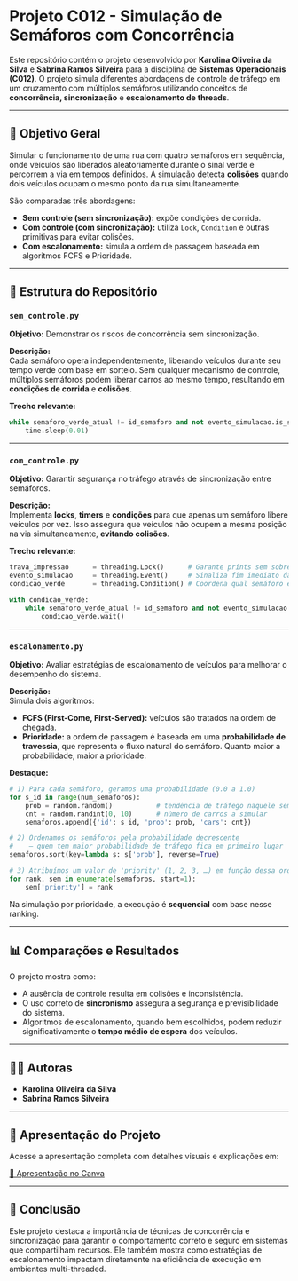 # Projeto C012 - Simulação de Semáforos com Concorrência

Este repositório contém o projeto desenvolvido por **Karolina Oliveira da Silva** e **Sabrina Ramos Silveira** para a disciplina de **Sistemas Operacionais (C012)**. O projeto simula diferentes abordagens de controle de tráfego em um cruzamento com múltiplos semáforos utilizando conceitos de **concorrência, sincronização** e **escalonamento de threads**.

---

## 🎯 Objetivo Geral

Simular o funcionamento de uma rua com quatro semáforos em sequência, onde veículos são liberados aleatoriamente durante o sinal verde e percorrem a via em tempos definidos. A simulação detecta **colisões** quando dois veículos ocupam o mesmo ponto da rua simultaneamente.

São comparadas três abordagens:
- **Sem controle (sem sincronização):** expõe condições de corrida.
- **Com controle (com sincronização):** utiliza `Lock`, `Condition` e outras primitivas para evitar colisões.
- **Com escalonamento:** simula a ordem de passagem baseada em algoritmos FCFS e Prioridade.

---

## 📂 Estrutura do Repositório

### `sem_controle.py`

**Objetivo:** Demonstrar os riscos de concorrência sem sincronização.

**Descrição:**  
Cada semáforo opera independentemente, liberando veículos durante seu tempo verde com base em sorteio. Sem qualquer mecanismo de controle, múltiplos semáforos podem liberar carros ao mesmo tempo, resultando em **condições de corrida** e **colisões**.

**Trecho relevante:**
```python
while semaforo_verde_atual != id_semaforo and not evento_simulacao.is_set():
    time.sleep(0.01)
```

---

### `com_controle.py`

**Objetivo:** Garantir segurança no tráfego através de sincronização entre semáforos.

**Descrição:**  
Implementa **locks**, **timers** e **condições** para que apenas um semáforo libere veículos por vez. Isso assegura que veículos não ocupem a mesma posição na via simultaneamente, **evitando colisões**.

**Trecho relevante:**
```python
trava_impressao      = threading.Lock()      # Garante prints sem sobreposição
evento_simulacao     = threading.Event()     # Sinaliza fim imediato da simulação
condicao_verde       = threading.Condition() # Coordena qual semáforo está com VERDE

with condicao_verde:
    while semaforo_verde_atual != id_semaforo and not evento_simulacao.is_set():
        condicao_verde.wait()
```

---

### `escalonamento.py`

**Objetivo:** Avaliar estratégias de escalonamento de veículos para melhorar o desempenho do sistema.

**Descrição:**  
Simula dois algoritmos:
- **FCFS (First-Come, First-Served):** veículos são tratados na ordem de chegada.
- **Prioridade:** a ordem de passagem é baseada em uma **probabilidade de travessia**, que representa o fluxo natural do semáforo. Quanto maior a probabilidade, maior a prioridade.

**Destaque:**
```python
# 1) Para cada semáforo, geramos uma probabilidade (0.0 a 1.0)
for s_id in range(num_semaforos):
    prob = random.random()           # tendência de tráfego naquele semáforo
    cnt = random.randint(0, 10)      # número de carros a simular
    semaforos.append({'id': s_id, 'prob': prob, 'cars': cnt})

# 2) Ordenamos os semáforos pela probabilidade decrescente
#    — quem tem maior probabilidade de tráfego fica em primeiro lugar
semaforos.sort(key=lambda s: s['prob'], reverse=True)

# 3) Atribuímos um valor de 'priority' (1, 2, 3, …) em função dessa ordenação
for rank, sem in enumerate(semaforos, start=1):
    sem['priority'] = rank
```

Na simulação por prioridade, a execução é **sequencial** com base nesse ranking.

---

## 📊 Comparações e Resultados

O projeto mostra como:

- A ausência de controle resulta em colisões e inconsistência.
- O uso correto de **sincronismo** assegura a segurança e previsibilidade do sistema.
- Algoritmos de escalonamento, quando bem escolhidos, podem reduzir significativamente o **tempo médio de espera** dos veículos.

---

## 👩‍💻 Autoras

- **Karolina Oliveira da Silva**
- **Sabrina Ramos Silveira**

---

## 🎥 Apresentação do Projeto

Acesse a apresentação completa com detalhes visuais e explicações em:

[🔗 Apresentação no Canva](https://www.canva.com/design/DAGmomCPZ-0/GDSC4DzHYf0DpTQD9Xh1lQ/view?utm_content=DAGmomCPZ-0&utm_campaign=designshare&utm_medium=link2&utm_source=uniquelinks&utlId=hac17ebf38d)

---

## 🧠 Conclusão

Este projeto destaca a importância de técnicas de concorrência e sincronização para garantir o comportamento correto e seguro em sistemas que compartilham recursos. Ele também mostra como estratégias de escalonamento impactam diretamente na eficiência de execução em ambientes multi-threaded.
